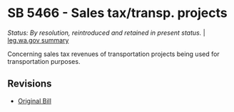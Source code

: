# SB 5466 - Sales tax/transp. projects
*Status: By resolution, reintroduced and retained in present status.* | [leg.wa.gov summary](https://app.leg.wa.gov/billsummary?BillNumber=5466&Year=2021)

Concerning sales tax revenues of transportation projects being used for transportation purposes.

## Revisions
* [Original Bill](1/)